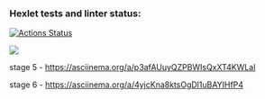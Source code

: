 ### Hexlet tests and linter status:
[![Actions Status](https://github.com/individ/qa-auto-engineer-javascript-project-44/actions/workflows/hexlet-check.yml/badge.svg)](https://github.com/individ/qa-auto-engineer-javascript-project-44/actions)

<a href="https://codeclimate.com/github/individ/qa-auto-engineer-javascript-project-44/maintainability"><img src="https://api.codeclimate.com/v1/badges/4c6625019940ec453126/maintainability" /></a>

stage 5 - https://asciinema.org/a/p3afAUuyQZPBWIsQxXT4KWLaI

stage 6 - https://asciinema.org/a/4yjcKna8ktsOgDl1uBAYIHfP4